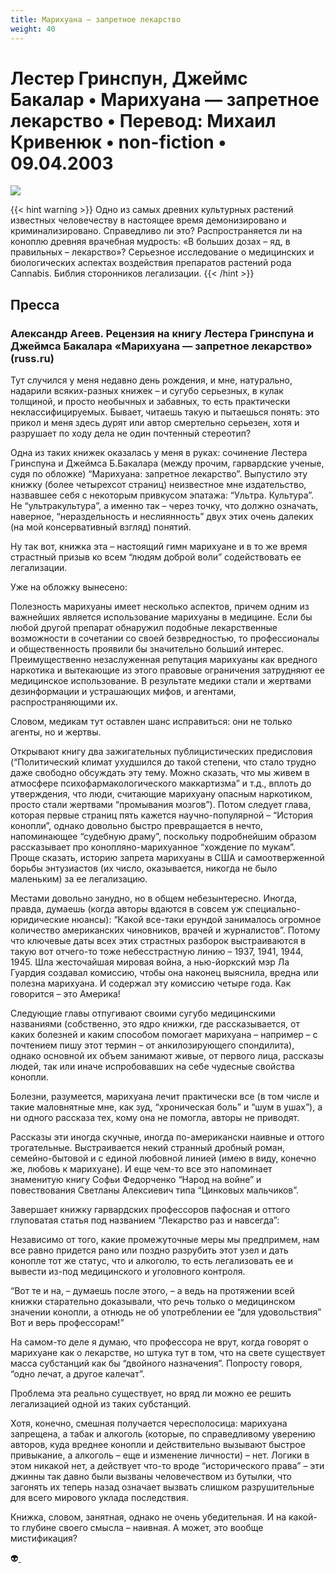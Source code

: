 ```yaml
---
title: Марихуана — запретное лекарство
weight: 40
---
```


# Лестер Гринспун, Джеймс Бакалар • **Марихуана — запретное лекарство** • Перевод: Михаил Кривенюк • non-fiction • 09.04.2003

![](/img/marihuana.gif)

{{< hint warning >}}
Одно из самых древних культурных растений известных человечеству в настоящее время демонизировано и криминализировано. Справедливо ли это? Распространяется ли на коноплю древняя врачебная мудрость: «В больших дозах – яд, в правильных – лекарство»? Серьезное исследование о медицинских и биологических аспектах воздействия препаратов растений рода Cannabis. Библия сторонников легализации.
{{< /hint >}}

## Пресса

### Александр Агеев. Рецензия на книгу Лестера Гринспуна и Джеймса Бакалара «Марихуана — запретное лекарство» (russ.ru)

Тут случился у меня недавно день рождения, и мне, натурально, надарили всяких-разных книжек – и сугубо серьезных, в кулак толщиной, и просто необычных и забавных, то есть практически неклассифицируемых. Бывает, читаешь такую и пытаешься понять: это прикол и меня здесь дурят или автор смертельно серьезен, хотя и разрушает по ходу дела не один почтенный стереотип?

Одна из таких книжек оказалась у меня в руках: сочинение Лестера Гринспуна и Джеймса Б.Бакалара (между прочим, гарвардские ученые, судя по обложке) “Марихуана: запретное лекарство”. Выпустило эту книжку (более четырехсот страниц) неизвестное мне издательство, назвавшее себя с некоторым привкусом эпатажа: “Ультра. Культура”. Не “ультракультура”, а именно так – через точку, что должно означать, наверное, “нераздельность и неслиянность” двух этих очень далеких (на мой консервативный взгляд) понятий.

Ну так вот, книжка эта – настоящий гимн марихуане и в то же время страстный призыв ко всем “людям доброй воли” содействовать ее легализации.

Уже на обложку вынесено:

Полезность марихуаны имеет несколько аспектов, причем одним из важнейших является использование марихуаны в медицине. Если бы любой другой препарат обнаружил подобные лекарственные возможности в сочетании со своей безвредностью, то профессионалы и общественность проявили бы значительно больший интерес. Преимущественно незаслуженная репутация марихуаны как вредного наркотика и вытекающие из этого правовые ограничения затрудняют ее медицинское использование. В результате медики стали и жертвами дезинформации и устрашающих мифов, и агентами, распространяющими их.

Словом, медикам тут оставлен шанс исправиться: они не только агенты, но и жертвы.

Открывают книгу два зажигательных публицистических предисловия (“Политический климат ухудшился до такой степени, что стало трудно даже свободно обсуждать эту тему. Можно сказать, что мы живем в атмосфере психофармакологического маккартизма” и т.д., вплоть до утверждения, что люди, считающие марихуану опасным наркотиком, просто стали жертвами “промывания мозгов”). Потом следует глава, которая первые страниц пять кажется научно-популярной – “История конопли”, однако довольно быстро превращается в нечто, напоминающее “судебную драму”, поскольку подробнейшим образом рассказывает про конопляно-марихуанное “хождение по мукам”. Проще сказать, историю запрета марихуаны в США и самоотверженной борьбы энтузиастов (их число, оказывается, никогда не было маленьким) за ее легализацию.

Местами довольно занудно, но в общем небезынтересно. Иногда, правда, думаешь (когда авторы вдаются в совсем уж специально-юридические нюансы): “Какой все-таки ерундой занималось огромное количество американских чиновников, врачей и журналистов”. Потому что ключевые даты всех этих страстных разборок выстраиваются в такую вот отчего-то тоже небесстрастную линию – 1937, 1941, 1944, 1945. Шла жесточайшая мировая война, а нью-йоркский мэр Ла Гуардия создавал комиссию, чтобы она наконец выяснила, вредна или полезна марихуана. И содержал эту комиссию четыре года. Как говорится – это Америка!

Следующие главы отпугивают своими сугубо медицинскими названиями (собственно, это ядро книжки, где рассказывается, от каких болезней и каким способом помогает марихуана – например – с почтением пишу этот термин – от анкилозирующего спондилита), однако основной их объем занимают живые, от первого лица, рассказы людей, так или иначе испробовавших на себе чудесные свойства конопли.

Болезни, разумеется, марихуана лечит практически все (в том числе и такие маловнятные мне, как зуд, “хроническая боль” и “шум в ушах”), а ни одного рассказа тех, кому она не помогла, авторы не приводят.

Рассказы эти иногда скучные, иногда по-американски наивные и оттого трогательные. Выстраивается некий странный дробный роман, семейно-бытовой и с единой любовной линией (имею в виду, конечно же, любовь к марихуане). И еще чем-то все это напоминает знаменитую книгу Софьи Федорченко “Народ на войне” и повествования Светланы Алексиевич типа “Цинковых мальчиков”.

Завершает книжку гарвардских профессоров пафосная и оттого глуповатая статья под названием “Лекарство раз и навсегда”:

Независимо от того, какие промежуточные меры мы предпримем, нам все равно придется рано или поздно разрубить этот узел и дать конопле тот же статус, что и алкоголю, то есть легализовать ее и вывести из-под медицинского и уголовного контроля.

“Вот те и на, – думаешь после этого, – а ведь на протяжении всей книжки старательно доказывали, что речь только о медицинском значении конопли, а отнюдь не об употреблении ее “для удовольствия” Вот и верь профессорам!”

На самом-то деле я думаю, что профессора не врут, когда говорят о марихуане как о лекарстве, но штука тут в том, что на свете существует масса субстанций как бы “двойного назначения”. Попросту говоря, “одно лечат, а другое калечат”.

Проблема эта реально существует, но вряд ли можно ее решить легализацией одной из таких субстанций.

Хотя, конечно, смешная получается чересполосица: марихуана запрещена, а табак и алкоголь (которые, по справедливому уверению авторов, куда вреднее конопли и действительно вызывают быстрое привыкание, а алкоголь – еще и изменение личности) – нет. Логики в этом никакой нет, а действует что-то вроде “исторического права” – эти джинны так давно были вызваны человечеством из бутылки, что загонять их теперь назад означает вызвать слишком разрушительные для всего мирового уклада последствия.

Книжка, словом, занятная, однако не очень убедительная. И на какой-то глубине своего смысла – наивная. А может, это вообще мистификация?


👽[ ](http://flibusta.is/b/131256)